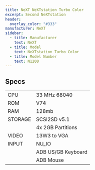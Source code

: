 ```yaml
---
title: NeXT NeXTstation Turbo Color
excerpt: Second NeXTstation
header:
  overlay_color: "#333"
manufacturer: NeXT
sidebar:
  - title: Manufacturer
    text: NeXT
  - title: Model
    text: NeXTstation Turbo Color
  - title: Model Number
    text: N1200
---
```


## Specs

|         |                    |
|---------|--------------------|
| CPU     | 33 MHz 68040       |
| ROM     | V74                |
| RAM     | 128mb              |
| STORAGE | SCSI2SD v5.1       |
|         | 4x 2GB Partitions  |
| VIDEO   | 13W3 to VGA        |
| INPUT   | NU_IO              |
|         | ADB US/GB Keyboard |
|         | ADB Mouse          |